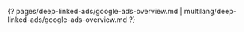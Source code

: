 {? pages/deep-linked-ads/google-ads-overview.md | multilang/deep-linked-ads/google-ads-overview.md ?}

